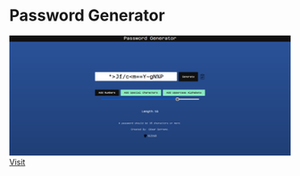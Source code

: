 # Password Generator
<img src="./src/Assets/preview.png">
<a href="https://cs-password-generator.web.app/">Visit</a>